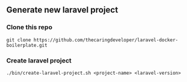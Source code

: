 ## Generate new laravel project

### Clone this repo

```shell
git clone https://github.com/thecaringdeveloper/laravel-docker-boilerplate.git
```

###  Create laravel project

```shell
./bin/create-laravel-project.sh <project-name> <laravel-version>
```


